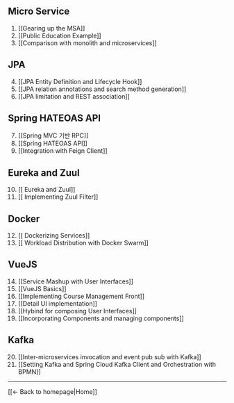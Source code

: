 

Micro Service
------
1. [[Gearing up the MSA]]
1. [[Public Education Example]]
1. [[Comparison with monolith and microservices]]

JPA
------
4. [[JPA Entity Definition and Lifecycle Hook]]
4. [[JPA relation annotations and search method generation]]
4. [[JPA limitation and REST association]]

Spring HATEOAS API
----
7. [[Spring MVC 기반 RPC]]
7. [[Spring HATEOAS API]]
7. [[Integration with Feign Client]]

Eureka and Zuul
------
10. [[ Eureka and Zuul]]
10. [[ Implementing Zuul Filter]]

Docker
-----
12. [[ Dockerizing Services]]
12. [[ Workload Distribution with Docker Swarm]]

VueJS
------
14. [[Service Mashup with User Interfaces]]
14. [[VueJS Basics]]
14. [[Implementing Course Management Front]]
14. [[Detail UI implementation]]
14. [[Hybind for composing User Interfaces]]
14. [[Incorporating Components and managing components]]

Kafka
------
20. [[Inter-microservices invocation and event pub sub with Kafka]]
20. [[Setting Kafka and Spring Cloud Kafka Client and Orchestration with BPMN]]
------
[[← Back to homepage|Home]]
